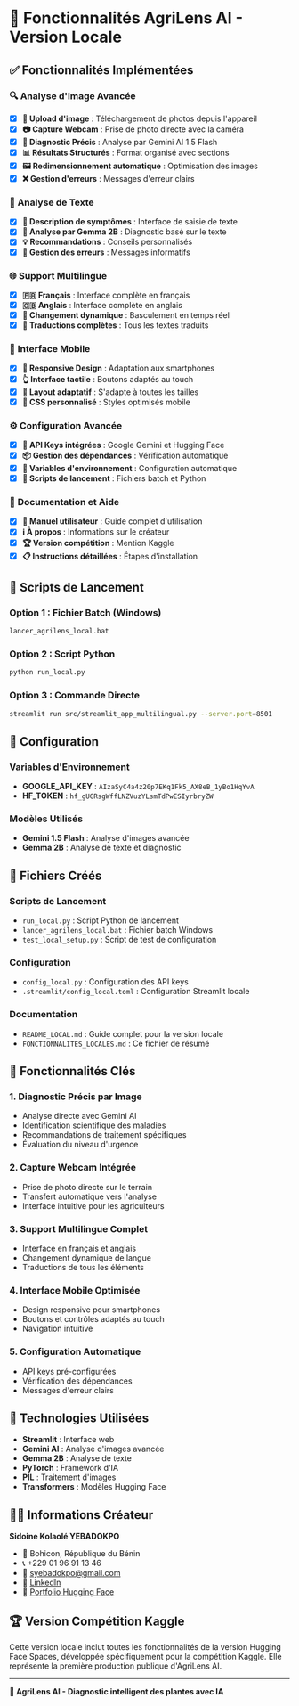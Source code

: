 # 🌱 Fonctionnalités AgriLens AI - Version Locale

## ✅ Fonctionnalités Implémentées

### 🔍 **Analyse d'Image Avancée**
- [x] **📁 Upload d'image** : Téléchargement de photos depuis l'appareil
- [x] **📷 Capture Webcam** : Prise de photo directe avec la caméra
- [x] **🔬 Diagnostic Précis** : Analyse par Gemini AI 1.5 Flash
- [x] **📊 Résultats Structurés** : Format organisé avec sections
- [x] **🖼️ Redimensionnement automatique** : Optimisation des images
- [x] **❌ Gestion d'erreurs** : Messages d'erreur clairs

### 💬 **Analyse de Texte**
- [x] **📝 Description de symptômes** : Interface de saisie de texte
- [x] **🧠 Analyse par Gemma 2B** : Diagnostic basé sur le texte
- [x] **💡 Recommandations** : Conseils personnalisés
- [x] **🔄 Gestion des erreurs** : Messages informatifs

### 🌐 **Support Multilingue**
- [x] **🇫🇷 Français** : Interface complète en français
- [x] **🇬🇧 Anglais** : Interface complète en anglais
- [x] **🔄 Changement dynamique** : Basculement en temps réel
- [x] **📝 Traductions complètes** : Tous les textes traduits

### 📱 **Interface Mobile**
- [x] **📱 Responsive Design** : Adaptation aux smartphones
- [x] **👆 Interface tactile** : Boutons adaptés au touch
- [x] **📐 Layout adaptatif** : S'adapte à toutes les tailles
- [x] **🎨 CSS personnalisé** : Styles optimisés mobile

### ⚙️ **Configuration Avancée**
- [x] **🔑 API Keys intégrées** : Google Gemini et Hugging Face
- [x] **📦 Gestion des dépendances** : Vérification automatique
- [x] **🔄 Variables d'environnement** : Configuration automatique
- [x] **🔧 Scripts de lancement** : Fichiers batch et Python

### 📖 **Documentation et Aide**
- [x] **📖 Manuel utilisateur** : Guide complet d'utilisation
- [x] **ℹ️ À propos** : Informations sur le créateur
- [x] **🏆 Version compétition** : Mention Kaggle
- [x] **📋 Instructions détaillées** : Étapes d'installation

## 🚀 Scripts de Lancement

### Option 1 : Fichier Batch (Windows)
```bash
lancer_agrilens_local.bat
```

### Option 2 : Script Python
```bash
python run_local.py
```

### Option 3 : Commande Directe
```bash
streamlit run src/streamlit_app_multilingual.py --server.port=8501
```

## 🔧 Configuration

### Variables d'Environnement
- **GOOGLE_API_KEY** : `AIzaSyC4a4z20p7EKq1Fk5_AX8eB_1yBo1HqYvA`
- **HF_TOKEN** : `hf_gUGRsgWffLNZVuzYLsmTdPwESIyrbryZW`

### Modèles Utilisés
- **Gemini 1.5 Flash** : Analyse d'images avancée
- **Gemma 2B** : Analyse de texte et diagnostic

## 📁 Fichiers Créés

### Scripts de Lancement
- `run_local.py` : Script Python de lancement
- `lancer_agrilens_local.bat` : Fichier batch Windows
- `test_local_setup.py` : Script de test de configuration

### Configuration
- `config_local.py` : Configuration des API keys
- `.streamlit/config_local.toml` : Configuration Streamlit locale

### Documentation
- `README_LOCAL.md` : Guide complet pour la version locale
- `FONCTIONNALITES_LOCALES.md` : Ce fichier de résumé

## 🎯 Fonctionnalités Clés

### 1. **Diagnostic Précis par Image**
- Analyse directe avec Gemini AI
- Identification scientifique des maladies
- Recommandations de traitement spécifiques
- Évaluation du niveau d'urgence

### 2. **Capture Webcam Intégrée**
- Prise de photo directe sur le terrain
- Transfert automatique vers l'analyse
- Interface intuitive pour les agriculteurs

### 3. **Support Multilingue Complet**
- Interface en français et anglais
- Changement dynamique de langue
- Traductions de tous les éléments

### 4. **Interface Mobile Optimisée**
- Design responsive pour smartphones
- Boutons et contrôles adaptés au touch
- Navigation intuitive

### 5. **Configuration Automatique**
- API keys pré-configurées
- Vérification des dépendances
- Messages d'erreur clairs

## 🔬 Technologies Utilisées

- **Streamlit** : Interface web
- **Gemini AI** : Analyse d'images avancée
- **Gemma 2B** : Analyse de texte
- **PyTorch** : Framework d'IA
- **PIL** : Traitement d'images
- **Transformers** : Modèles Hugging Face

## 👨‍💻 Informations Créateur

**Sidoine Kolaolé YEBADOKPO**
- 📍 Bohicon, République du Bénin
- 📞 +229 01 96 91 13 46
- 📧 syebadokpo@gmail.com
- 💼 [LinkedIn](https://linkedin.com/in/sidoineko)
- 🎯 [Portfolio Hugging Face](https://huggingface.co/Sidoineko/portfolio)

## 🏆 Version Compétition Kaggle

Cette version locale inclut toutes les fonctionnalités de la version Hugging Face Spaces, développée spécifiquement pour la compétition Kaggle. Elle représente la première production publique d'AgriLens AI.

---

**🌱 AgriLens AI - Diagnostic intelligent des plantes avec IA** 